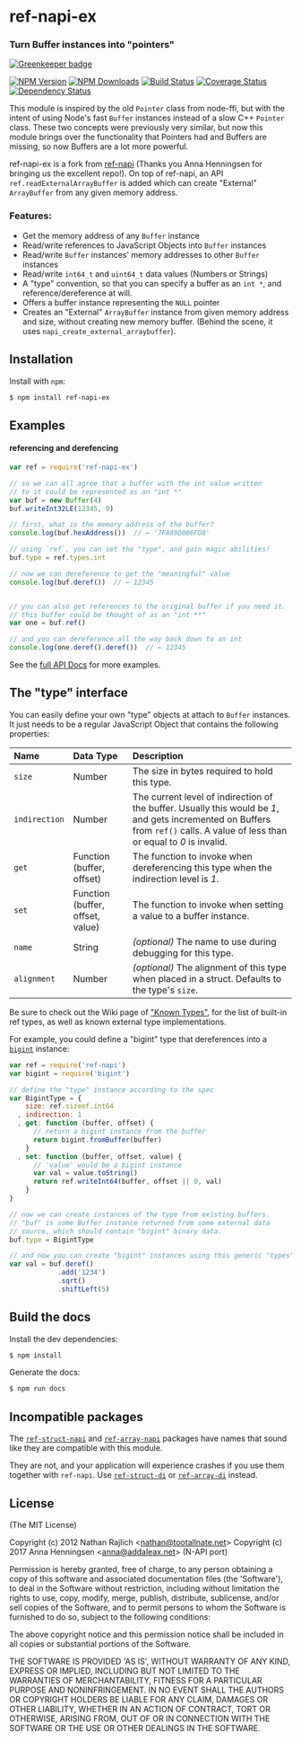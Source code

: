 ref-napi-ex
========
### Turn Buffer instances into "pointers"

[![Greenkeeper badge](https://badges.greenkeeper.io/luxel/ref-napi.svg)](https://greenkeeper.io/)

[![NPM Version](https://img.shields.io/npm/v/ref-napi-ex.svg?style=flat)](https://npmjs.org/package/ref-napi-ex)
[![NPM Downloads](https://img.shields.io/npm/dm/ref-napi-ex.svg?style=flat)](https://npmjs.org/package/ref-napi-ex)
[![Build Status](https://travis-ci.org/luxel/ref-napi.svg?style=flat&branch=latest)](https://travis-ci.org/luxel/ref-napi?branch=latest)
[![Coverage Status](https://coveralls.io/repos/luxel/ref-napi/badge.svg?branch=latest)](https://coveralls.io/r/luxel/ref-napi?branch=latest)
[![Dependency Status](https://david-dm.org/luxel/ref-napi.svg?style=flat)](https://david-dm.org/luxel/ref-napi)

This module is inspired by the old `Pointer` class from node-ffi, but with the
intent of using Node's fast `Buffer` instances instead of a slow C++ `Pointer`
class. These two concepts were previously very similar, but now this module
brings over the functionality that Pointers had and Buffers are missing, so
now Buffers are a lot more powerful.

ref-napi-ex is a fork from [ref-napi](https://github.com/luxel/ref-napi) (Thanks you Anna Henningsen for bringing us the excellent repo!). On top of ref-napi, an API `ref.readExternalArrayBuffer` is added which can create "External" `ArrayBuffer` from any given memory address.

### Features:

 * Get the memory address of any `Buffer` instance
 * Read/write references to JavaScript Objects into `Buffer` instances
 * Read/write `Buffer` instances' memory addresses to other `Buffer` instances
 * Read/write `int64_t` and `uint64_t` data values (Numbers or Strings)
 * A "type" convention, so that you can specify a buffer as an `int *`,
   and reference/dereference at will.
 * Offers a buffer instance representing the `NULL` pointer
 * Creates an "External" `ArrayBuffer` instance from given memory address and size, without creating new memory buffer. (Behind the scene, it uses `napi_create_external_arraybuffer`).

Installation
------------

Install with `npm`:

``` bash
$ npm install ref-napi-ex
```


Examples
--------

#### referencing and derefencing

``` js
var ref = require('ref-napi-ex')

// so we can all agree that a buffer with the int value written
// to it could be represented as an "int *"
var buf = new Buffer(4)
buf.writeInt32LE(12345, 0)

// first, what is the memory address of the buffer?
console.log(buf.hexAddress())  // ← '7FA89D006FD8'

// using `ref`, you can set the "type", and gain magic abilities!
buf.type = ref.types.int

// now we can dereference to get the "meaningful" value
console.log(buf.deref())  // ← 12345


// you can also get references to the original buffer if you need it.
// this buffer could be thought of as an "int **"
var one = buf.ref()

// and you can dereference all the way back down to an int
console.log(one.deref().deref())  // ← 12345
```

See the [full API Docs][docs] for more examples.


The "type" interface
--------------------

You can easily define your own "type" objects at attach to `Buffer` instances.
It just needs to be a regular JavaScript Object that contains the following
properties:

| **Name**      | **Data Type**                    | **Description**
|:--------------|:---------------------------------|:----------------------------------
| `size`        | Number                           | The size in bytes required to hold this type.
| `indirection` | Number                           | The current level of indirection of the buffer. Usually this would be _1_, and gets incremented on Buffers from `ref()` calls. A value of less than or equal to _0_ is invalid.
| `get`         | Function (buffer, offset)        | The function to invoke when dereferencing this type when the indirection level is _1_.
| `set`         | Function (buffer, offset, value) | The function to invoke when setting a value to a buffer instance.
| `name`        | String                           | _(optional)_ The name to use during debugging for this type.
| `alignment`   | Number                           | _(optional)_ The alignment of this type when placed in a struct. Defaults to the type's `size`.

Be sure to check out the Wiki page of ["Known
Types"](https://github.com/TooTallNate/ref/wiki/Known-%22types%22), for the list
of built-in ref types, as well as known external type implementations.

For example, you could define a "bigint" type that dereferences into a
[`bigint`](https://github.com/substack/node-bigint) instance:

``` js
var ref = require('ref-napi')
var bigint = require('bigint')

// define the "type" instance according to the spec
var BigintType = {
    size: ref.sizeof.int64
  , indirection: 1
  , get: function (buffer, offset) {
      // return a bigint instance from the buffer
      return bigint.fromBuffer(buffer)
    }
  , set: function (buffer, offset, value) {
      // 'value' would be a bigint instance
      var val = value.toString()
      return ref.writeInt64(buffer, offset || 0, val)
    }
}

// now we can create instances of the type from existing buffers.
// "buf" is some Buffer instance returned from some external data
// source, which should contain "bigint" binary data.
buf.type = BigintType

// and now you can create "bigint" instances using this generic "types" API
var val = buf.deref()
            .add('1234')
            .sqrt()
            .shiftLeft(5)
```

Build the docs
--------------

Install the dev dependencies:

``` bash
$ npm install
```

Generate the docs:

``` bash
$ npm run docs
```

Incompatible packages
--------------------

The [`ref-struct-napi`](https://www.npmjs.com/package/ref-struct-napi) and
[`ref-array-napi`](https://www.npmjs.com/package/ref-array-napi) packages
have names that sound like they are compatible with this module. 

They are not, and your application will experience crashes if you use
them together with `ref-napi`. 
Use [`ref-struct-di`](https://www.npmjs.com/package/ref-struct-di)
or [`ref-array-di`](https://www.npmjs.com/package/ref-array-di) instead.

License
-------

(The MIT License)

Copyright (c) 2012 Nathan Rajlich &lt;nathan@tootallnate.net&gt;
Copyright (c) 2017 Anna Henningsen &lt;anna@addaleax.net&gt; (N-API port)

Permission is hereby granted, free of charge, to any person obtaining
a copy of this software and associated documentation files (the
'Software'), to deal in the Software without restriction, including
without limitation the rights to use, copy, modify, merge, publish,
distribute, sublicense, and/or sell copies of the Software, and to
permit persons to whom the Software is furnished to do so, subject to
the following conditions:

The above copyright notice and this permission notice shall be
included in all copies or substantial portions of the Software.

THE SOFTWARE IS PROVIDED 'AS IS', WITHOUT WARRANTY OF ANY KIND,
EXPRESS OR IMPLIED, INCLUDING BUT NOT LIMITED TO THE WARRANTIES OF
MERCHANTABILITY, FITNESS FOR A PARTICULAR PURPOSE AND NONINFRINGEMENT.
IN NO EVENT SHALL THE AUTHORS OR COPYRIGHT HOLDERS BE LIABLE FOR ANY
CLAIM, DAMAGES OR OTHER LIABILITY, WHETHER IN AN ACTION OF CONTRACT,
TORT OR OTHERWISE, ARISING FROM, OUT OF OR IN CONNECTION WITH THE
SOFTWARE OR THE USE OR OTHER DEALINGS IN THE SOFTWARE.

[docs]: http://tootallnate.github.com/ref
